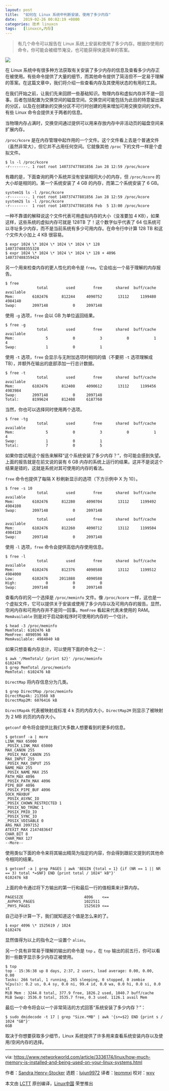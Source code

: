 ```yaml
---
layout: post
title:	"如何在 Linux 系统中判断安装、使用了多少内存"
date:	2019-02-26 00:02:19 +0800 
categories:	技术 linuxcn 
tags:	[linuxcn,内存]
---
```




> 
> 有几个命令可以报告在 Linux 系统上安装和使用了多少内存。根据你使用的命令，你可能会被细节淹没，也可能获得快速简单的答案。
> 
> 
> 


![](/Asserts/Images//attachment/album/201902/26/000222duj8nb888lzhb8ob.jpg)


在 Linux 系统中有很多种方法获取有关安装了多少内存的信息及查看多少内存正在被使用。有些命令提供了大量的细节，而其他命令提供了简洁但不一定易于理解的答案。在这篇文章中，我们将介绍一些查看内存及其使用状态的有用的工具。


在我们开始之前，让我们先来回顾一些基础知识。物理内存和虚拟内存并不是一回事。后者包括配置为交换空间的磁盘空间。交换空间可能包括为此目的特意留出来的分区，以及在创建新的交换分区不可行时创建的用来增加可用交换空间的文件。有些 Linux 命令会提供关于两者的信息。


当物理内存占满时，交换空间通过提供可以用来存放内存中非活动页的磁盘空间来扩展内存。


`/proc/kcore` 是在内存管理中起作用的一个文件。这个文件看上去是个普通文件（虽然非常大），但它并不占用任何空间。它就像其他 `/proc` 下的文件一样是个虚拟文件。



```
$ ls -l /proc/kcore
-r--------. 1 root root 140737477881856 Jan 28 12:59 /proc/kcore
```

有趣的是，下面查询的两个系统并没有安装相同大小的内存，但 `/proc/kcore` 的大小却是相同的。第一个系统安装了 4 GB 的内存，而第二个系统安装了 6 GB。



```
system1$ ls -l /proc/kcore
-r--------. 1 root root 140737477881856 Jan 28 12:59 /proc/kcore
system2$ ls -l /proc/kcore
-r--------  1 root root 140737477881856 Feb  5 13:00 /proc/kcore
```

一种不靠谱的解释说这个文件代表可用虚拟内存的大小（没准要加 4 KB），如果这样，这些系统的虚拟内存可就是 128TB 了！这个数字似乎代表了 64 位系统可以寻址多少内存，而不是当前系统有多少可用内存。在命令行中计算 128 TB 和这个文件大小加上 4 KB 很容易。



```
$ expr 1024 \* 1024 \* 1024 \* 1024 \* 128
140737488355328
$ expr 1024 \* 1024 \* 1024 \* 1024 \* 128 + 4096
140737488359424
```

另一个用来检查内存的更人性化的命令是 `free`。它会给出一个易于理解的内存报告。



```
$ free
              total        used        free      shared  buff/cache   available
Mem:        6102476      812244     4090752       13112     1199480     4984140
Swap:       2097148           0     2097148
```

使用 `-g` 选项，`free` 会以 GB 为单位返回结果。



```
$ free -g
              total        used        free      shared  buff/cache   available
Mem:              5           0           3           0           1           4
Swap:             1           0           1
```

使用 `-t` 选项，`free` 会显示与无附加选项时相同的值（不要把 `-t` 选项理解成 TB），并额外在输出的底部添加一行总计数据。



```
$ free -t
              total        used        free      shared  buff/cache   available
Mem:        6102476      812408     4090612       13112     1199456     4983984
Swap:       2097148           0     2097148
Total:      8199624      812408     6187760
```

当然，你也可以选择同时使用两个选项。



```
$ free -tg
              total        used        free      shared  buff/cache   available
Mem:              5           0           3           0           1           4
Swap:             1           0           1
Total:            7           0           5
```

如果你尝试用这个报告来解释“这个系统安装了多少内存？”，你可能会感到失望。上面的报告就是在前文说的装有 6 GB 内存的系统上运行的结果。这并不是说这个结果是错的，这就是系统对其可使用的内存的看法。


`free` 命令也提供了每隔 X 秒刷新显示的选项（下方示例中 X 为 10）。



```
$ free -s 10
              total        used        free      shared  buff/cache   available
Mem:        6102476      812280     4090704       13112     1199492     4984108
Swap:       2097148           0     2097148

              total        used        free      shared  buff/cache   available
Mem:        6102476      812260     4090712       13112     1199504     4984120
Swap:       2097148           0     2097148
```

使用 `-l` 选项，`free` 命令会提供高低内存使用信息。



```
$ free -l
              total        used        free      shared  buff/cache   available
Mem:        6102476      812376     4090588       13112     1199512     4984000
Low:        6102476     2011888     4090588
High:             0           0           0
Swap:       2097148           0     2097148
```

查看内存的另一个选择是 `/proc/meminfo` 文件。像 `/proc/kcore` 一样，这也是一个虚拟文件，它可以提供关于安装或使用了多少内存以及可用内存的报告。显然，空闲内存和可用内存并不是同一回事。`MemFree` 看起来代表未使用的 RAM。`MemAvailable` 则是对于启动新程序时可使用的内存的一个估计。



```
$ head -3 /proc/meminfo
MemTotal: 6102476 kB
MemFree: 4090596 kB
MemAvailable: 4984040 kB
```

如果只想查看内存总计，可以使用下面的命令之一：



```
$ awk '/MemTotal/ {print $2}' /proc/meminfo
6102476
$ grep MemTotal /proc/meminfo
MemTotal: 6102476 kB
```

`DirectMap` 将内存信息分为几类。



```
$ grep DirectMap /proc/meminfo
DirectMap4k: 213568 kB
DirectMap2M: 6076416 kB
```

`DirectMap4k` 代表被映射成标准 4 k 页的内存大小，`DirectMap2M` 则显示了被映射为 2 MB 的页的内存大小。


`getconf` 命令将会提供比我们大多数人想要看到的更多的信息。



```
$ getconf -a | more
LINK_MAX 65000
_POSIX_LINK_MAX 65000
MAX_CANON 255
_POSIX_MAX_CANON 255
MAX_INPUT 255
_POSIX_MAX_INPUT 255
NAME_MAX 255
_POSIX_NAME_MAX 255
PATH_MAX 4096
_POSIX_PATH_MAX 4096
PIPE_BUF 4096
_POSIX_PIPE_BUF 4096
SOCK_MAXBUF
_POSIX_ASYNC_IO
_POSIX_CHOWN_RESTRICTED 1
_POSIX_NO_TRUNC 1
_POSIX_PRIO_IO
_POSIX_SYNC_IO
_POSIX_VDISABLE 0
ARG_MAX 2097152
ATEXIT_MAX 2147483647
CHAR_BIT 8
CHAR_MAX 127
--More--
```

使用类似下面的命令来将其输出精简为指定的内容，你会得到跟前文提到的其他命令相同的结果。



```
$ getconf -a | grep PAGES | awk 'BEGIN {total = 1} {if (NR == 1 || NR == 3) total *=$NF} END {print total / 1024" kB"}'
6102476 kB
```

上面的命令通过将下方输出的第一行和最后一行的值相乘来计算内存。



```
PAGESIZE                           4096    <==
_AVPHYS_PAGES                      1022511
_PHYS_PAGES                        1525619 <==
```

自己动手计算一下，我们就知道这个值是怎么来的了。



```
$ expr 4096 \* 1525619 / 1024
6102476
```

显然值得为以上的指令之一设置个 `alias`。


另一个具有非常易于理解的输出的命令是 `top` 。在 `top` 输出的前五行，你可以看到一些数字显示多少内存正被使用。



```
$ top
top - 15:36:38 up 8 days, 2:37, 2 users, load average: 0.00, 0.00, 0.00
Tasks: 266 total, 1 running, 265 sleeping, 0 stopped, 0 zombie
%Cpu(s): 0.2 us, 0.4 sy, 0.0 ni, 99.4 id, 0.0 wa, 0.0 hi, 0.0 si, 0.0 st
MiB Mem : 3244.8 total, 377.9 free, 1826.2 used, 1040.7 buff/cache
MiB Swap: 3536.0 total, 3535.7 free, 0.3 used. 1126.1 avail Mem
```

最后一个命令将会以一个非常简洁的方式回答“系统安装了多少内存？”：



```
$ sudo dmidecode -t 17 | grep "Size.*MB" | awk '{s+=$2} END {print s / 1024 "GB"}'
6GB
```

取决于你想要获取多少细节，Linux 系统提供了许多用来查看系统安装内存以及使用/空闲内存的选择。




---


via: <https://www.networkworld.com/article/3336174/linux/how-much-memory-is-installed-and-being-used-on-your-linux-systems.html>


作者：[Sandra Henry-Stocker](https://www.networkworld.com/author/Sandra-Henry_Stocker/) 选题：[lujun9972](https://github.com/lujun9972) 译者：[leommxj](https://github.com/leommxj) 校对：[wxy](https://github.com/wxy)


本文由 [LCTT](https://github.com/LCTT/TranslateProject) 原创编译，[Linux中国](https://linux.cn/) 荣誉推出
